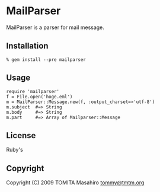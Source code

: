 MailParser
==========

MailParser is a parser for mail message.

Installation
------------

    % gem install --pre mailparser

Usage
-----

    require 'mailparser'
    f = File.open('hoge.eml')
    m = MailParser::Message.new(f, :output_charset=>'utf-8')
    m.subject  #=> String
    m.body     #=> String
    m.part     #=> Array of Mailparser::Message

License
-------

Ruby's


Copyright
---------

Copyright (C) 2009 TOMITA Masahiro <tommy@tmtm.org>
